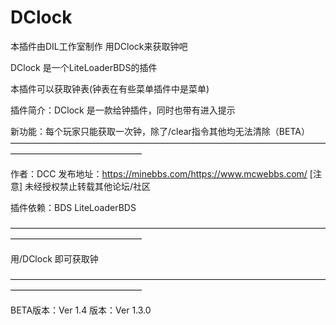 # DClock 
本插件由DIL工作室制作
用DClock来获取钟吧

DClock 是一个LiteLoaderBDS的插件

本插件可以获取钟表(钟表在有些菜单插件中是菜单)

插件简介：DClock 是一款给钟插件，同时也带有进入提示

新功能：每个玩家只能获取一次钟，除了/clear指令其他均无法清除（BETA）
———————————————————————————————————————————————————

作者：DCC
发布地址：https://minebbs.com/https://www.mcwebbs.com/
[注意] 未经授权禁止转载其他论坛/社区

插件依赖：BDS LiteLoaderBDS

———————————————————————————————————————————————————
  
用/DClock 即可获取钟

———————————————————————————————————————————————————

BETA版本：Ver 1.4
版本：Ver 1.3.0
